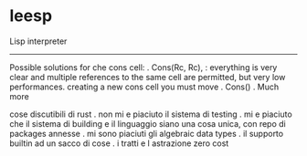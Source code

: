 # leesp
Lisp interpreter

----
Possible solutions for che cons cell:
. Cons(Rc<Cell>, Rc<Cell>), : everything is very clear and multiple references to the same cell are permitted, but very low performances. creating a new cons cell you must move
. Cons()
. Much more

cose discutibili di rust
. non mi e piaciuto il sistema di testing
. mi e piaciuto che il sistema di building e il linguaggio siano una cosa unica, con repo di packages annesse
. mi sono piaciuti gli algebraic data types
. il supporto builtin ad un sacco di cose
. i tratti e l astrazione zero cost
